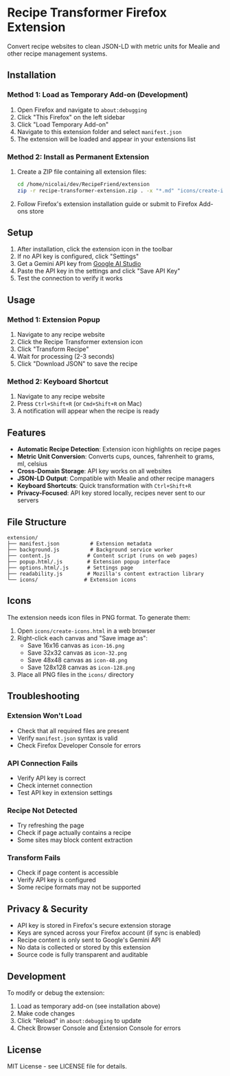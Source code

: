 # Recipe Transformer Firefox Extension

Convert recipe websites to clean JSON-LD with metric units for Mealie and other recipe management systems.

## Installation

### Method 1: Load as Temporary Add-on (Development)

1. Open Firefox and navigate to `about:debugging`
2. Click "This Firefox" on the left sidebar
3. Click "Load Temporary Add-on"
4. Navigate to this extension folder and select `manifest.json`
5. The extension will be loaded and appear in your extensions list

### Method 2: Install as Permanent Extension

1. Create a ZIP file containing all extension files:
   ```bash
   cd /home/nicolai/dev/RecipeFriend/extension
   zip -r recipe-transformer-extension.zip . -x "*.md" "icons/create-icons.html"
   ```
2. Follow Firefox's extension installation guide or submit to Firefox Add-ons store

## Setup

1. After installation, click the extension icon in the toolbar
2. If no API key is configured, click "Settings"
3. Get a Gemini API key from [Google AI Studio](https://makersuite.google.com/app/apikey)
4. Paste the API key in the settings and click "Save API Key"
5. Test the connection to verify it works

## Usage

### Method 1: Extension Popup
1. Navigate to any recipe website
2. Click the Recipe Transformer extension icon
3. Click "Transform Recipe"
4. Wait for processing (2-3 seconds)
5. Click "Download JSON" to save the recipe

### Method 2: Keyboard Shortcut
1. Navigate to any recipe website
2. Press `Ctrl+Shift+R` (or `Cmd+Shift+R` on Mac)
3. A notification will appear when the recipe is ready

## Features

- **Automatic Recipe Detection**: Extension icon highlights on recipe pages
- **Metric Unit Conversion**: Converts cups, ounces, fahrenheit to grams, ml, celsius
- **Cross-Domain Storage**: API key works on all websites
- **JSON-LD Output**: Compatible with Mealie and other recipe managers
- **Keyboard Shortcuts**: Quick transformation with `Ctrl+Shift+R`
- **Privacy-Focused**: API key stored locally, recipes never sent to our servers

## File Structure

```
extension/
├── manifest.json          # Extension metadata
├── background.js          # Background service worker
├── content.js            # Content script (runs on web pages)
├── popup.html/.js        # Extension popup interface
├── options.html/.js      # Settings page
├── readability.js        # Mozilla's content extraction library
└── icons/               # Extension icons
```

## Icons

The extension needs icon files in PNG format. To generate them:

1. Open `icons/create-icons.html` in a web browser
2. Right-click each canvas and "Save image as":
   - Save 16x16 canvas as `icon-16.png`
   - Save 32x32 canvas as `icon-32.png` 
   - Save 48x48 canvas as `icon-48.png`
   - Save 128x128 canvas as `icon-128.png`
3. Place all PNG files in the `icons/` directory

## Troubleshooting

### Extension Won't Load
- Check that all required files are present
- Verify `manifest.json` syntax is valid
- Check Firefox Developer Console for errors

### API Connection Fails  
- Verify API key is correct
- Check internet connection
- Test API key in extension settings

### Recipe Not Detected
- Try refreshing the page
- Check if page actually contains a recipe
- Some sites may block content extraction

### Transform Fails
- Check if page content is accessible
- Verify API key is configured
- Some recipe formats may not be supported

## Privacy & Security

- API key is stored in Firefox's secure extension storage
- Keys are synced across your Firefox account (if sync is enabled)
- Recipe content is only sent to Google's Gemini API
- No data is collected or stored by this extension
- Source code is fully transparent and auditable

## Development

To modify or debug the extension:

1. Load as temporary add-on (see installation above)
2. Make code changes
3. Click "Reload" in `about:debugging` to update
4. Check Browser Console and Extension Console for errors

## License

MIT License - see LICENSE file for details.